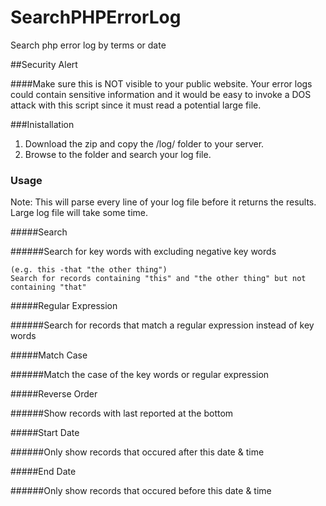 SearchPHPErrorLog
=================

Search php error log by terms or date

##Security Alert

####Make sure this is NOT visible to your public website. Your error logs could contain sensitive information and it would be easy to invoke a DOS attack with this script since it must read a potential large file.

###Inistallation

1. Download the zip and copy the /log/ folder to your server.
2. Browse to the folder and search your log file.

### Usage

Note: This will parse every line of your log file before it returns the results. Large log file will take some time.

#####Search

######Search for key words with excluding negative key words

```
(e.g. this -that "the other thing") 
Search for records containing "this" and "the other thing" but not containing "that"
```

#####Regular Expression

######Search for records that match a regular expression instead of key words

#####Match Case

######Match the case of the key words or regular expression

#####Reverse Order

######Show records with last reported at the bottom

#####Start Date

######Only show records that occured after this date & time

#####End Date

######Only show records that occured before this date & time

